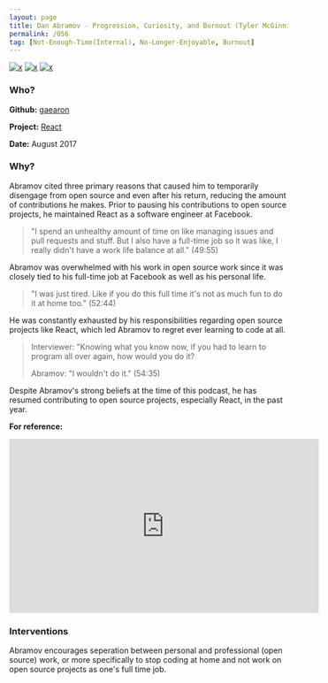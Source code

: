 ```yaml
---
layout: page
title: Dan Abramov - Progression, Curiosity, and Burnout (Tyler McGinnis podcast)
permalink: /056
tag: [Not-Enough-Time(Internal), No-Longer-Enjoyable, Burnout]
---
```


[![x](https://img.shields.io/badge/-Not%20Enough%20Time%20(Internal)-darkblue)](/#NETI) [![x](https://img.shields.io/badge/-No%20Longer%20Enjoyable-ff033e)](/#NLE) [![x](https://img.shields.io/badge/-Burnout-ffa07a)](/#BT) 

### Who?

**Github:** [gaearon](https://github.com/gaearon)

**Project:** [React](https://github.com/facebook/react)

**Date:** August 2017

### Why?

Abramov cited three primary reasons that caused him to temporarily disengage from open source and even after his return, reducing the amount of contributions he makes. Prior to pausing his contributions to open source projects, he maintained React as a software engineer at Facebook.

> "I spend an unhealthy amount of time on like managing issues and pull requests and stuff. But I also have a full-time job so it was like, I really didn't have a work life balance at all." (49:55)

Abramov was overwhelmed with his work in open source work since it was closely tied to his full-time job at Facebook as well as his personal life.

> "I was just tired. Like if you do this full time it's not as much fun to do it at home too." (52:44)

He was constantly exhausted by his responsibilities regarding open source projects like React, which led Abramov to regret ever learning to code at all.

> Interviewer: "Knowing what you know now, if you had to learn to program all over again, how would you do it?
>
> Abramov: "I wouldn't do it." (54:35)

Despite Abramov's strong beliefs at the time of this podcast, he has resumed contributing to open source projects, especially React, in the past year.

**For reference:**

<iframe width="560" height="315" src="https://www.youtube.com/embed/Yy3FZzaAp9c?start=2991" title="YouTube video player" frameborder="0" allow="accelerometer; autoplay; clipboard-write; encrypted-media; gyroscope; picture-in-picture" allowfullscreen></iframe>

### Interventions

Abramov encourages seperation between personal and professional (open source) work, or more specifically to stop coding at home and not work on open source projects as one's full time job.

